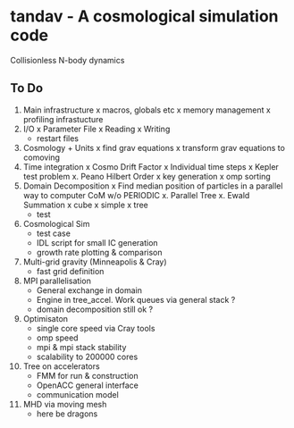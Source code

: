 tandav - A cosmological simulation code
=======================================

Collisionless N-body dynamics

To Do
-----

1. Main infrastructure
	x macros, globals etc
	x memory management
	x profiling infrastucture
2. I/O
	x Parameter File
	x Reading
	x Writing
	- restart files
3. Cosmology + Units
	x find grav equations
	x transform grav equations to comoving
4. Time integration
	x Cosmo Drift Factor
	x Individual time steps
	x Kepler test problem
x. Peano Hilbert Order 
	x key generation
	x omp sorting
6. Domain Decomposition
	x Find median position of particles in
	  a parallel way to computer CoM w/o
	  PERIODIC
x. Parallel Tree
x. Ewald Summation
	x cube
	x simple
	x tree
	- test
8. Cosmological Sim 
	- test case
	- IDL script for small IC generation
	- growth rate plotting & comparison
9. Multi-grid gravity (Minneapolis & Cray)
	- fast grid definition
10. MPI parallelisation
	- General exchange in domain
	- Engine in tree_accel. Work queues
	  via general stack ?
	- domain decomposition still ok ?
11. Optimisaton
	- single core speed via Cray tools
	- omp speed 
	- mpi & mpi stack stability
	- scalability to 200000 cores
12. Tree on accelerators
	- FMM for run & construction
	- OpenACC general interface
	- communication model
13. MHD via moving mesh
	- here be dragons

